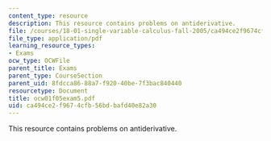 ```yaml
---
content_type: resource
description: This resource contains problems on antiderivative.
file: /courses/18-01-single-variable-calculus-fall-2005/ca494ce2f9674cfb56bdbafd40e82a30_ocw01f05exam5.pdf
file_type: application/pdf
learning_resource_types:
- Exams
ocw_type: OCWFile
parent_title: Exams
parent_type: CourseSection
parent_uid: 8fdcca86-88a7-f920-40be-7f3bac840440
resourcetype: Document
title: ocw01f05exam5.pdf
uid: ca494ce2-f967-4cfb-56bd-bafd40e82a30
---
```

This resource contains problems on antiderivative.

